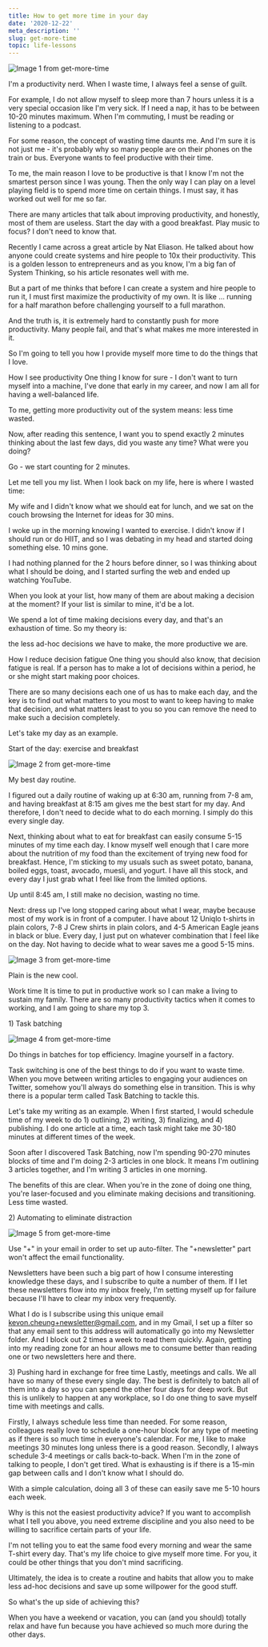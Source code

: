 ```yaml
---
title: How to get more time in your day
date: '2020-12-22'
meta_description: ''
slug: get-more-time
topic: life-lessons
---
```

<img src="/images/blog/get-more-time-1.jpeg" alt="Image 1 from get-more-time" class="cover-image" />


I'm a productivity nerd. When I waste time, I always feel a sense of guilt.

For example, I do not allow myself to sleep more than 7 hours unless it is a very special occasion like I'm very sick. If I need a nap, it has to be between 10-20 minutes maximum. When I'm commuting, I must be reading or listening to a podcast.

For some reason, the concept of wasting time daunts me. And I'm sure it is not just me - it's probably why so many people are on their phones on the train or bus. Everyone wants to feel productive with their time.

To me, the main reason I love to be productive is that I know I'm not the smartest person since I was young. Then the only way I can play on a level playing field is to spend more time on certain things. I must say, it has worked out well for me so far.

There are many articles that talk about improving productivity, and honestly, most of them are useless. Start the day with a good breakfast. Play music to focus? I don't need to know that.

Recently I came across a great article by Nat Eliason. He talked about how anyone could create systems and hire people to 10x their productivity. This is a golden lesson to entrepreneurs and as you know, I'm a big fan of System Thinking, so his article resonates well with me.

But a part of me thinks that before I can create a system and hire people to run it, I must first maximize the productivity of my own. It is like ... running for a half marathon before challenging yourself to a full marathon.

And the truth is, it is extremely hard to constantly push for more productivity. Many people fail, and that's what makes me more interested in it.

So I'm going to tell you how I provide myself more time to do the things that I love.

How I see productivity
One thing I know for sure - I don't want to turn myself into a machine, I've done that early in my career, and now I am all for having a well-balanced life.

To me, getting more productivity out of the system means: less time wasted.

Now, after reading this sentence, I want you to spend exactly 2 minutes thinking about the last few days,  did you waste any time? What were you doing?

Go - we start counting for 2 minutes.

Let me tell you my list. When I look back on my life, here is where I wasted time:

My wife and I didn't know what we should eat for lunch, and we sat on the couch browsing the Internet for ideas for 30 mins.

I woke up in the morning knowing I wanted to exercise. I didn't know if I should run or do HIIT, and so I was debating in my head and started doing something else. 10 mins gone.

I had nothing planned for the 2 hours before dinner, so I was thinking about what I should be doing, and I started surfing the web and ended up watching YouTube.

When you look at your list, how many of them are about making a decision at the moment? If your list is similar to mine, it'd be a lot.

We spend a lot of time making decisions every day, and that's an exhaustion of time. So my theory is: ‍

the less ad-hoc decisions we have to make, the more productive we are.

How I reduce decision fatigue
One thing you should also know, that decision fatigue is real. If a person has to make a lot of decisions within a period, he or she might start making poor choices.

There are so many decisions each one of us has to make each day, and the key is to find out what matters to you most to want to keep having to make that decision, and what matters least to you so you can remove the need to make such a decision completely.

Let's take my day as an example.

Start of the day: exercise and breakfast

<img src="/images/blog/get-more-time-2.jpeg" alt="Image 2 from get-more-time" />


My best day routine.

I figured out a daily routine of waking up at 6:30 am, running from 7-8 am, and having breakfast at 8:15 am gives me the best start for my day. And therefore, I don't need to decide what to do each morning. I simply do this every single day.

Next, thinking about what to eat for breakfast can easily consume 5-15 minutes of my time each day. I know myself well enough that I care more about the nutrition of my food than the excitement of trying new food for breakfast. Hence, I'm sticking to my usuals such as sweet potato, banana, boiled eggs, toast, avocado, muesli, and yogurt. I have all this stock, and every day I just grab what I feel like from the limited options.

Up until 8:45 am, I still make no decision, wasting no time.

Next: dress up
I've long stopped caring about what I wear, maybe because most of my work is in front of a computer. I have about 12 Uniqlo t-shirts in plain colors, 7-8 J Crew shirts in plain colors, and 4-5 American Eagle jeans in black or blue. Every day, I just put on whatever combination that I feel like on the day. Not having to decide what to wear saves me a good 5-15 mins.

<img src="/images/blog/get-more-time-3.png" alt="Image 3 from get-more-time" />

Plain is the new cool.

Work time
It is time to put in productive work so I can make a living to sustain my family. There are so many productivity tactics when it comes to working, and I am going to share my top 3.

‍1) Task batching

<img src="/images/blog/get-more-time-4.jpeg" alt="Image 4 from get-more-time" />


Do things in batches for top efficiency. Imagine yourself in a factory.

‍Task switching is one of the best things to do if you want to waste time. When you move between writing articles to engaging your audiences on Twitter, somehow you'll always do something else in transition. This is why there is a popular term called Task Batching to tackle this.

Let's take my writing as an example. When I first started, I would schedule time of my week to do 1) outlining, 2) writing, 3) finalizing, and 4) publishing. I do one article at a time, each task might take me 30-180 minutes at different times of the week.

Soon after I discovered Task Batching, now I'm spending 90-270 minutes blocks of time and I'm doing 2-3 articles in one block. It means I'm outlining 3 articles together, and I'm writing 3 articles in one morning.

The benefits of this are clear. When you're in the zone of doing one thing, you're laser-focused and you eliminate making decisions and transitioning. Less time wasted.

‍2) Automating to eliminate distraction

<img src="/images/blog/get-more-time-5.png" alt="Image 5 from get-more-time" />


Use "+" in your email in order to set up auto-filter. The "+newsletter" part won't affect the email functionality.

‍Newsletters have been such a big part of how I consume interesting knowledge these days, and I subscribe to quite a number of them. If I let these newsletters flow into my inbox freely, I'm setting myself up for failure because I'll have to clear my inbox very frequently.

What I do is I subscribe using this unique email kevon.cheung+newsletter@gmail.com, and in my Gmail, I set up a filter so that any email sent to this address will automatically go into my Newsletter folder. And I block out 2 times a week to read them quickly. Again, getting into my reading zone for an hour allows me to consume better than reading one or two newsletters here and there.

‍3) Pushing hard in exchange for free time
‍Lastly, meetings and calls. We all have so many of these every single day. The best is definitely to batch all of them into a day so you can spend the other four days for deep work. But this is unlikely to happen at any workplace, so I do one thing to save myself time with meetings and calls.

Firstly, I always schedule less time than needed. For some reason, colleagues really love to schedule a one-hour block for any type of meeting as if there is so much time in everyone's calendar. For me, I like to make meetings 30 minutes long unless there is a good reason. Secondly, I always schedule 3-4 meetings or calls back-to-back. When I'm in the zone of talking to people, I don't get tired. What is exhausting is if there is a 15-min gap between calls and I don't know what I should do.

With a simple calculation, doing all 3 of these can easily save me 5-10 hours each week.

Why is this not the easiest productivity advice?
If you want to accomplish what I tell you above, you need extreme discipline and you also need to be willing to sacrifice certain parts of your life.

I'm not telling you to eat the same food every morning and wear the same T-shirt every day. That's my life choice to give myself more time. For you, it could be other things that you don't mind sacrificing.

Ultimately, the idea is to create a routine and habits that allow you to make less ad-hoc decisions and save up some willpower for the good stuff.

So what's the up side of achieving this?

When you have a weekend or vacation, you can (and you should) totally relax and have fun because you have achieved so much more during the other days.
